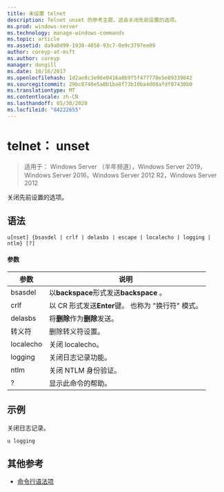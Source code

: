 ```yaml
---
title: 未设置 telnet
description: Telnet unset 的参考主题，这会关闭先前设置的选项。
ms.prod: windows-server
ms.technology: manage-windows-commands
ms.topic: article
ms.assetid: da9a0d99-1930-4858-93c7-0e9c3797ee09
author: coreyp-at-msft
ms.author: coreyp
manager: dongill
ms.date: 10/16/2017
ms.openlocfilehash: 1d2ae8c3e96e0416a8b9f5f477778e5e89339842
ms.sourcegitcommit: 29bc8740e5a8b1ba8f73b10ba4d08afdf07438b0
ms.translationtype: MT
ms.contentlocale: zh-CN
ms.lasthandoff: 05/30/2020
ms.locfileid: "84222655"
---
```

# <a name="telnet-unset"></a>telnet： unset

> 适用于： Windows Server （半年频道），Windows Server 2019，Windows Server 2016，Windows Server 2012 R2，Windows Server 2012

关闭先前设置的选项。

## <a name="syntax"></a>语法
```
u[nset] {bsasdel | crlf | delasbs | escape | localecho | logging | ntlm} [?]
```
#### <a name="parameters"></a>参数
|参数|说明|
|-------|--------|
|bsasdel|以**backspace**形式发送**backspace** 。|
|crlf|以 CR 形式发送**Enter**键。 也称为 "换行符" 模式。|
|delasbs|将**删除**作为**删除**发送。|
|转义符|删除转义符设置。|
|localecho|关闭 localecho。|
|logging|关闭日志记录功能。|
|ntlm|关闭 NTLM 身份验证。|
|?|显示此命令的帮助。|
## <a name="examples"></a>示例
关闭日志记录。
```
u logging
```
## <a name="additional-references"></a>其他参考
- [命令行语法项](command-line-syntax-key.md)
